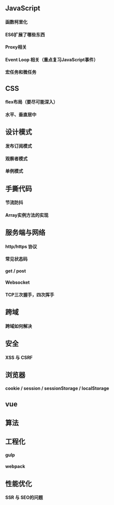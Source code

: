 ## JavaScript

#### 函数柯里化

#### ES6扩展了哪些东西

#### Proxy相关

#### Event Loop 相关（重点复习JavaScript事件）

#### 宏任务和微任务

## CSS

#### flex布局（要尽可能深入）

#### 水平、垂直居中

## 设计模式

#### 发布订阅模式

#### 观察者模式

#### 单例模式

## 手撕代码

#### 节流防抖

#### Array实例方法的实现

## 服务端与网络

#### http/https 协议

#### 常见状态码

#### get / post

#### Websocket

#### TCP三次握手，四次挥手

## 跨域

#### 跨域如何解决

## 安全

#### XSS 与 CSRF

## 浏览器

#### cookie / session / sessionStorage / localStorage

## vue

## 算法

## 工程化

#### gulp

#### webpack

## 性能优化

#### SSR 与 SEO的问题